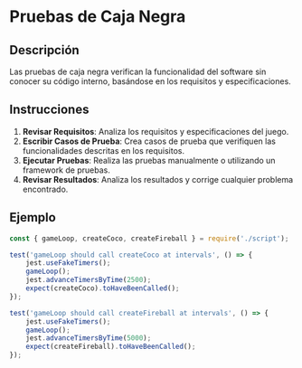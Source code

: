 # Pruebas de Caja Negra

## Descripción
Las pruebas de caja negra verifican la funcionalidad del software sin conocer su código interno, basándose en los requisitos y especificaciones.

## Instrucciones
1. **Revisar Requisitos**: Analiza los requisitos y especificaciones del juego.
2. **Escribir Casos de Prueba**: Crea casos de prueba que verifiquen las funcionalidades descritas en los requisitos.
3. **Ejecutar Pruebas**: Realiza las pruebas manualmente o utilizando un framework de pruebas.
4. **Revisar Resultados**: Analiza los resultados y corrige cualquier problema encontrado.

## Ejemplo
```javascript
const { gameLoop, createCoco, createFireball } = require('./script');

test('gameLoop should call createCoco at intervals', () => {
    jest.useFakeTimers();
    gameLoop();
    jest.advanceTimersByTime(2500);
    expect(createCoco).toHaveBeenCalled();
});

test('gameLoop should call createFireball at intervals', () => {
    jest.useFakeTimers();
    gameLoop();
    jest.advanceTimersByTime(5000);
    expect(createFireball).toHaveBeenCalled();
});
